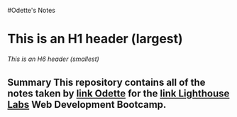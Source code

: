 #Odette's Notes
# This is an H1 header (largest)
###### This is an H6 header (smallest)
## Summary This repository contains all of the notes taken by [link Odette](https://github.com/tshyotte) for the [link Lighthouse Labs](https://www.lighthouselabs.ca/) Web Development Bootcamp.
